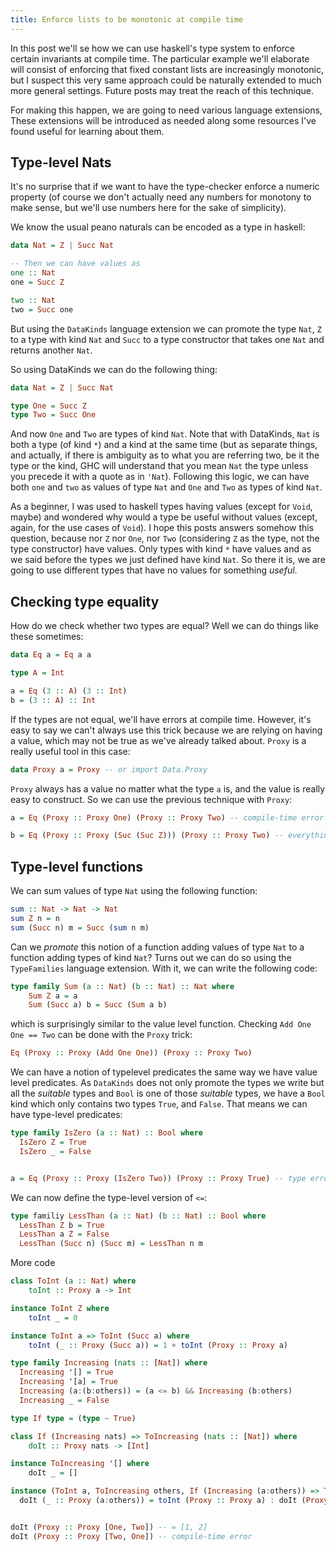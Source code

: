 ```yaml
---
title: Enforce lists to be monotonic at compile time
---
```


In this post we'll se how we can use haskell's type system to
enforce certain invariants at compile time. The particular example
we'll elaborate will consist of enforcing that fixed constant lists
are increasingly monotonic, but I suspect this very same approach could
be naturally extended to much more general settings. Future posts may
treat the reach of this technique.

For making this happen, we are going to need various language extensions,
These extensions will be introduced as needed along some resources I've
found useful for learning about them.



## Type-level Nats
It's no surprise that if we want to have the type-checker enforce a
numeric property (of course we don't actually need
any numbers for monotony to make sense, but we'll use numbers
here for the sake of simplicity).

We know the usual peano naturals can be encoded as a type in haskell:

``` haskell
data Nat = Z | Succ Nat

-- Then we can have values as
one :: Nat
one = Succ Z

two :: Nat
two = Succ one
```

But using the `DataKinds` language extension we can promote the type
`Nat`, `Z` to a type with kind `Nat` and `Succ` to a type constructor
that takes one `Nat` and returns another `Nat`.

So using DataKinds we can do the following thing:

``` haskell
data Nat = Z | Succ Nat

type One = Succ Z
type Two = Succ One
```

And now `One` and `Two` are types of kind `Nat`. Note that with
DataKinds, `Nat` is both a type (of kind `*`) and a
kind at the same time (but as separate things, and actually, if there
is ambiguity as to what you are referring two, be it the type or the
kind, GHC will understand that you mean `Nat` the type unless you precede
it with a quote as in `'Nat`). Following this logic, we can have both
`one` and `two` as values of type `Nat` and `One` and `Two` as types of
kind `Nat`.

As a beginner, I was used to haskell types having values (except for
`Void`, maybe) and wondered why would a type be useful without values
(except, again, for the use cases of `Void`). I hope this posts answers
somehow this question, because nor `Z` nor `One`, nor `Two` (considering
`Z` as the type, not the type constructor) have values. Only types with
kind `*` have values and as we said before the types we just defined
have kind `Nat`. So there it is, we are going to use different types
that have no values for something *useful*.

## Checking type equality
How do we check whether two types are equal? Well we can do
things like these sometimes:

``` haskell
data Eq a = Eq a a

type A = Int

a = Eq (3 :: A) (3 :: Int)
b = (3 :: A) :: Int
```

If the types are not equal, we'll have errors at compile time. However,
it's easy to say we can't always use this trick because we are relying
on having a value, which may not be true as we've already talked about.
`Proxy` is a really useful tool in this case:

``` haskell
data Proxy a = Proxy -- or import Data.Proxy
```

`Proxy` always has a value no matter what the type `a` is, and the
value is really easy to construct. So we can use the previous technique
with `Proxy`:

``` haskell
a = Eq (Proxy :: Proxy One) (Proxy :: Proxy Two) -- compile-time error

b = Eq (Proxy :: Proxy (Suc (Suc Z))) (Proxy :: Proxy Two) -- everythings' cool
```

## Type-level functions
We can sum values of type `Nat` using the following function:

``` haskell
sum :: Nat -> Nat -> Nat
sum Z n = n
sum (Succ n) m = Succ (sum n m)
```

Can we *promote* this notion of a function adding values
of type `Nat` to a function adding types of kind `Nat`? Turns
out we can do so using the `TypeFamilies` language extension.
With it, we can write the following code:

``` haskell
type family Sum (a :: Nat) (b :: Nat) :: Nat where
    Sum Z a = a
    Sum (Succ a) b = Succ (Sum a b)
```

which is surprisingly similar to the value level function. Checking
`Add One One == Two` can be done with the `Proxy` trick:

``` haskell
Eq (Proxy :: Proxy (Add One One)) (Proxy :: Proxy Two)
```

We can have a notion of typelevel predicates the same way we have
value level predicates. As `DataKinds` does not only promote the
types we write but all the *suitable* types and `Bool` is one of
those *suitable* types, we have a `Bool` kind which only contains
two types `True`, and `False`. That means we can have type-level
predicates:

``` haskell
type family IsZero (a :: Nat) :: Bool where
  IsZero Z = True
  IsZero _ = False


a = Eq (Proxy :: Proxy (IsZero Two)) (Proxy :: Proxy True) -- type error
```

We can now define the type-level version of `<=`:

``` haskell
type familiy LessThan (a :: Nat) (b :: Nat) :: Bool where
  LessThan Z b = True
  LessThan a Z = False
  LessThan (Succ n) (Succ m) = LessThan n m
```

More code

``` haskell
class ToInt (a :: Nat) where
    toInt :: Proxy a -> Int

instance ToInt Z where
    toInt _ = 0

instance ToInt a => ToInt (Succ a) where
    toInt (_ :: Proxy (Succ a)) = 1 + toInt (Proxy :: Proxy a)

type family Increasing (nats :: [Nat]) where
  Increasing '[] = True
  Increasing '[a] = True
  Increasing (a:(b:others)) = (a <= b) && Increasing (b:others)
  Increasing _ = False

type If type = (type ~ True)

class If (Increasing nats) => ToIncreasing (nats :: [Nat]) where
    doIt :: Proxy nats -> [Int]

instance ToIncreasing '[] where
    doIt _ = []

instance (ToInt a, ToIncreasing others, If (Increasing (a:others)) => ToIncreasing (a:others) where
  doIt (_ :: Proxy (a:others)) = toInt (Proxy :: Proxy a) : doIt (Proxy :: Proxy others)


doIt (Proxy :: Proxy [One, Two]) -- = [1, 2]
doIt (Proxy :: Proxy [Two, One]) -- compile-time error

```
